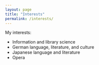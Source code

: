 ```yaml
---
layout: page
title: "Interests"
permalink: /interests/
---
```

My interests:
* Information and library science
* German language, literature, and culture
* Japanese language and literature
* Opera